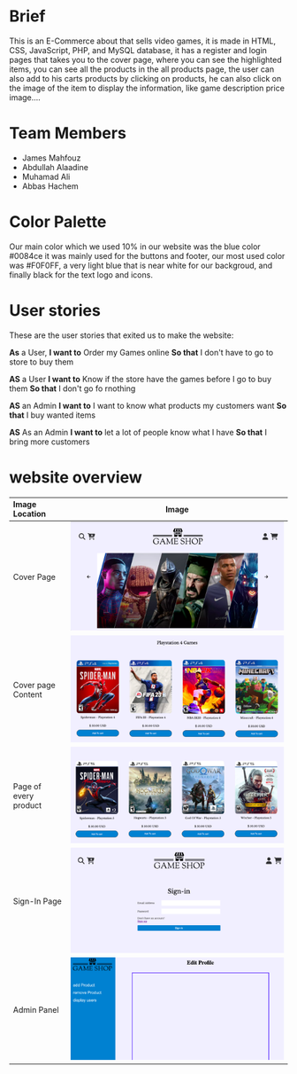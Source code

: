 # Brief

This is an E-Commerce about that sells video games, it is made in HTML, CSS, JavaScript, PHP, and MySQL database, it has a register and login pages that takes you to the cover page, where you can see the highlighted items, you can see all the products in the all products page, the user can also add to his carts products by clicking on products, he can also click on the image of the item to display the information, like game description price image....

# Team Members

- James Mahfouz
- Abdullah Alaadine
- Muhamad Ali
- Abbas Hachem

# Color Palette

Our main color which we used 10% in our website was the blue color #0084ce it was mainly used for the buttons and footer, our most used color was #F0F0FF, a very light blue that is near white for our backgroud, and finally black for the text logo and icons.

# User stories

These are the user stories that exited us to make the website:

**As** a User,
**I want to** Order my Games online
**So that** I don't have to go to store to buy them

**AS** a User
**I want to** Know if the store have the games before I go to buy them
**So that** I don't go fo rnothing

**AS** an Admin
**I want to** I want to know what products my customers want
**So that** I buy wanted items

**AS** As an Admin
**I want to** let a lot of people know what I have
**So that** I bring more customers

# website overview

| Image Location        |                   Image                    |
| :-------------------- | :----------------------------------------: |
| Cover Page            |     ![cover](images/readme/cover.png)      |
| Cover page Content    | ![content](images/readme/covercontent.png) |
| Page of every product | ![products](images/readme/allproduct.png)  |
| Sign-In Page          |    ![singnin](images/readme/Signin.png)    |
| Admin Panel           |     ![admin](images/readme/admin.png)      |
